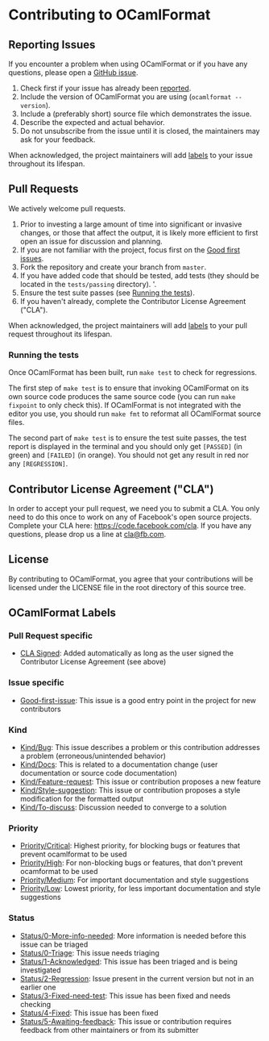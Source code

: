 # Contributing to OCamlFormat

## Reporting Issues

If you encounter a problem when using OCamlFormat or if you have any questions, please open a [GitHub issue](https://github.com/ocaml-ppx/ocamlformat/issues/).

1. Check first if your issue has already been [reported](https://github.com/ocaml-ppx/ocamlformat/issues/).
2. Include the version of OCamlFormat you are using (`ocamlformat --version`).
3. Include a (preferably short) source file which demonstrates the issue.
4. Describe the expected and actual behavior.
5. Do not unsubscribe from the issue until it is closed, the maintainers may ask for your feedback.

When acknowledged, the project maintainers will add [labels](#ocamlformat-labels) to your issue throughout its lifespan.

## Pull Requests

We actively welcome pull requests.

1. Prior to investing a large amount of time into significant or invasive changes, or those that affect the output, it is likely more efficient to first open an issue for discussion and planning.
2. If you are not familiar with the project, focus first on the [Good first issues](https://github.com/ocaml-ppx/ocamlformat/issues?q=is%3Aissue+is%3Aopen+label%3AGood-first-issue).
3. Fork the repository and create your branch from `master`.
4. If you have added code that should be tested, add tests (they should be located in the `tests/passing` directory).
'.
5. Ensure the test suite passes (see [Running the tests](#running-the-tests)).
6. If you haven't already, complete the Contributor License Agreement ("CLA").

When acknowledged, the project maintainers will add [labels](#ocamlformat-labels) to your pull request throughout its lifespan.


### Running the tests

Once OCamlFormat has been built, run `make test` to check for regressions.

The first step of `make test` is to ensure that invoking OCamlFormat on its own source code produces the same source code (you can run `make fixpoint` to only check this). If OCamlFormat is not integrated with the editor you use, you should run `make fmt` to reformat all OCamlFormat source files.

The second part of `make test` is to ensure the test suite passes, the test report is displayed in the terminal and you should only get `[PASSED]` (in green) and `[FAILED]` (in orange). You should not get any result in red nor any `[REGRESSION]`.

## Contributor License Agreement ("CLA")

In order to accept your pull request, we need you to submit a CLA. You only need to do this once to work on any of Facebook's open source projects. Complete your CLA here: <https://code.facebook.com/cla>. If you have any questions, please drop us a line at cla@fb.com.

## License

By contributing to OCamlFormat, you agree that your contributions will be licensed under the LICENSE file in the root directory of this source tree.

## OCamlFormat Labels

### Pull Request specific

- [CLA Signed](https://github.com/ocaml-ppx/ocamlformat/labels/CLA%20Signed): Added automatically as long as the user signed the Contributor License Agreement (see above)

### Issue specific

- [Good-first-issue](https://github.com/ocaml-ppx/ocamlformat/labels/Good-first-issue): This issue is a good entry point in the project for new contributors

### Kind

- [Kind/Bug](https://github.com/ocaml-ppx/ocamlformat/labels/Kind%2FBug): This issue describes a problem or this contribution addresses a problem (erroneous/unintended behavior)
- [Kind/Docs](https://github.com/ocaml-ppx/ocamlformat/labels/Kind%2FDocs): This is related to a documentation change (user documentation or source code documentation)
- [Kind/Feature-request](https://github.com/ocaml-ppx/ocamlformat/labels/Kind%2FFeature-request): This issue or contribution proposes a new feature
- [Kind/Style-suggestion](https://github.com/ocaml-ppx/ocamlformat/labels/Kind%2FStyle%20suggestion): This issue or contribution proposes a style modification for the formatted output
- [Kind/To-discuss](https://github.com/ocaml-ppx/ocamlformat/labels/Kind%2FTo-discuss): Discussion needed to converge to a solution

### Priority

- [Priority/Critical](https://github.com/ocaml-ppx/ocamlformat/labels/Priority%2FCritical): Highest priority, for blocking bugs or features that prevent ocamlformat to be used
- [Priority/High](https://github.com/ocaml-ppx/ocamlformat/labels/Priority%2FHigh): For non-blocking bugs or features, that don't prevent ocamformat to be used
- [Priority/Medium](https://github.com/ocaml-ppx/ocamlformat/labels/Priority%2FMedium): For important documentation and style suggestions
- [Priority/Low](https://github.com/ocaml-ppx/ocamlformat/labels/Priority%2FLow): Lowest priority, for less important documentation and style suggestions

### Status

- [Status/0-More-info-needed](https://github.com/ocaml-ppx/ocamlformat/labels/Status%2F0-More-info-needed): More information is needed before this issue can be triaged
- [Status/0-Triage](https://github.com/ocaml-ppx/ocamlformat/labels/Status%2F0-Triage): This issue needs triaging
- [Status/1-Acknowledged](https://github.com/ocaml-ppx/ocamlformat/labels/Status%2F1-Acknowledged): This issue has been triaged and is being investigated
- [Status/2-Regression](https://github.com/ocaml-ppx/ocamlformat/labels/Status%2F2-Regression): Issue present in the current version but not in an earlier one
- [Status/3-Fixed-need-test](https://github.com/ocaml-ppx/ocamlformat/labels/Status%2F3-Fixed-need-test): This issue has been fixed and needs checking
- [Status/4-Fixed](https://github.com/ocaml-ppx/ocamlformat/labels/Status%2F4-Fixed): This issue has been fixed
- [Status/5-Awaiting-feedback](https://github.com/ocaml-ppx/ocamlformat/labels/Status%2F5-Awaiting-feedback): This issue or contribution requires feedback from other maintainers or from its submitter
